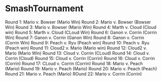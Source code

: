 # SmashTournament
Round 1:  Mario v. Bowser (Mario Win)
Round 2:  Mario v. Bowser (Bowser Win)
Round 3:  Mario v. Bowser (Mario Win)
Round 4:  Marth v. Cloud (Cloud win)
Round 5:  Marth v. Cloud (CLoud Win)
Round 6:  Ganon v. Corrin (Corrin Win)
Round 7:  Ganon v. Corrin (Ganon Win)
Round 8:  Ganon v. Corrin (Corrin Win)
Round 9:  Peach v. Ryu (Peach win)
Round 10:  Peach v. Ryu (Peach win)
Round 11:  Cloud2 v. Mario (Mario win)
Round 12:  Cloud2 v. Mario (Mario WIn)
Round 13:  Cloud v. Corrin (CLoud)
Round 14:  Cloud v. Corrin (Cloud)
Round 15:  Cloud v. Corrin (Corrin)
Round 16:  Cloud v. Corrin (Corrin)
Round 17:  CLoud v. Corrin (Corrin)
Round 18:  Mario v. Peach (Mario)
Round 19:  Mario v. Peach (Mario)
Round 20:  Mario v. Peach (Peach)
Round 21:  Mario v. Peach (Mario)
ROund 22:  Mario v. Corrin (Corrin)
